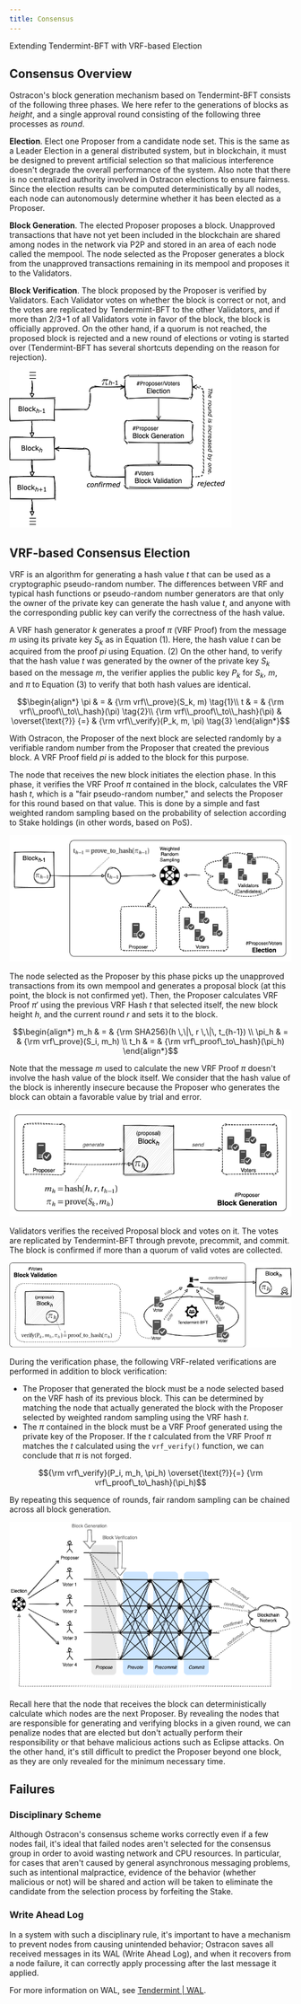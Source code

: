 ```yaml
---
title: Consensus
---
```


Extending Tendermint-BFT with VRF-based Election

## Consensus Overview

Ostracon's block generation mechanism based on Tendermint-BFT consists of the following three phases. We here refer to the generations of blocks as *height*, and a single approval round consisting of the following three processes as *round*.

**Election**. Elect one Proposer from a candidate node set. This is the same as a Leader Election in a general distributed system, but in blockchain, it must be designed to prevent artificial selection so that malicious interference doesn't degrade the overall performance of the system. Also note that there is no centralized authority involved in Ostracon elections to ensure fairness. Since the election results can be computed deterministically by all nodes, each node can autonomously determine whether it has been elected as a Proposer.

**Block Generation**. The elected Proposer proposes a block. Unapproved transactions that have not yet been included in the blockchain are shared among nodes in the network via P2P and stored in an area of each node called the mempool. The node selected as the Proposer generates a block from the unapproved transactions remaining in its mempool and proposes it to the Validators.

**Block Verification**. The block proposed by the Proposer is verified by Validators. Each Validator votes on whether the block is correct or not, and the votes are replicated by Tendermint-BFT to the other Validators, and if more than 2/3+1 of all Validators vote in favor of the block, the block is officially approved. On the other hand, if a quorum is not reached, the proposed block is rejected and a new round of elections or voting is started over (Tendermint-BFT has several shortcuts depending on the reason for rejection).

![VRF-based Block Generation Round](../static/consensus/vrf_based_round.png)

## VRF-based Consensus Election

VRF is an algorithm for generating a hash value $t$ that can be used as a cryptographic pseudo-random number. The differences between VRF and typical hash functions or pseudo-random number generators are that only the owner of the private key can generate the hash value $t$, and anyone with the corresponding public key can verify the correctness of the hash value.

A VRF hash generator $k$ generates a proof $\pi$ (VRF Proof) from the message $m$ using its private key $S_k$ as in Equation (1). Here, the hash value $t$ can be acquired from the proof $pi$ using Equation. (2) On the other hand, to verify that the hash value $t$ was generated by the owner of the private key $S_k$ based on the message $m$, the verifier applies the public key $P_k$ for $S_k$, $m$, and $\pi$ to Equation (3) to verify that both hash values are identical.

```math
\begin{align*}
   \pi & = & {\rm vrf\\_prove}(S_k, m) \tag{1}\\
   t & = & {\rm vrf\\_proof\\_to\\_hash}(\pi) \tag{2}\\
   {\rm vrf\\_proof\\_to\\_hash}(\pi) & \overset{\text{?}} {=} & {\rm vrf\\_verify}(P_k, m, \pi) \tag{3}
\end{align*}
```

With Ostracon, the Proposer of the next block are selected randomly by a verifiable random number from the Proposer that created the previous block. A VRF Proof field $pi$ is added to the block for this purpose.

The node that receives the new block initiates the election phase. In this phase, it verifies the VRF Proof $\pi$ contained in the block, calculates the VRF hash $t$, which is a "fair pseudo-random number," and selects the Proposer for this round based on that value. This is done by a simple and fast weighted random sampling based on the probability of selection according to Stake holdings (in other words, based on PoS).

![VRF-based Proposer/Voter Election](../static/consensus/vrf_election.png)

The node selected as the Proposer by this phase picks up the unapproved transactions from its own mempool and generates a proposal block (at this point, the block is not confirmed yet). Then, the Proposer calculates VRF Proof $\pi'$ using the previous VRF Hash $t$ that selected itself, the new block height $h$, and the current round $r$ and sets it to the block.

```math
\begin{align*}
m_h & = & {\rm SHA256}(h \,\|\, r \,\|\, t_{h-1}) \\
\pi_h & = & {\rm vrf\_prove}(S_i, m_h) \\
t_h & = & {\rm vrf\_proof\_to\_hash}(\pi_h)
\end{align*}
```

Note that the message $m$ used to calculate the new VRF Proof $\pi$ doesn't involve the hash value of the block itself. We consider that the hash value of the block is inherently insecure because the Proposer who generates the block can obtain a favorable value by trial and error.

![VRF-based Block Generation](../static/consensus/vrf_block_generation.png)

Validators verifies the received Proposal block and votes on it. The votes are replicated by Tendermint-BFT through prevote, precommit, and commit. The block is confirmed if more than a quorum of valid votes are collected.

![VRF-based Block Validation](../static/consensus/vrf_block_validation.png)

During the verification phase, the following VRF-related verifications are performed in addition to block verification:

* The Proposer that generated the block must be a node selected based on the VRF hash of its previous block. This can be determined by matching the node that actually generated the block with the Proposer selected by weighted random sampling using the VRF hash $t$.
* The $\pi$ contained in the block must be a VRF Proof generated using the private key of the Proposer. If the $t$ calculated from the VRF Proof $\pi$ matches the $t$ calculated using the `vrf_verify()` function, we can conclude that $\pi$ is not forged.

```math
{\rm vrf\_verify}(P_i, m_h, \pi_h) \overset{\text{?}}{=} {\rm vrf\_proof\_to\_hash}(\pi_h)
```

By repeating this sequence of rounds, fair random sampling can be chained across all block generation.

![BFT-based Block Generation](../static/consensus/bft_round.png)

Recall here that the node that receives the block can deterministically calculate which nodes are the next Proposer. By revealing the nodes that are responsible for generating and verifying blocks in a given round, we can penalize nodes that are elected but don't actually perform their responsibility or that behave malicious actions such as Eclipse attacks. On the other hand, it's still difficult to predict the Proposer beyond one block, as they are only revealed for the minimum necessary time.

## Failures

### Disciplinary Scheme

Although Ostracon's consensus scheme works correctly even if a few nodes fail, it's ideal that failed nodes aren't selected for the consensus group in order to avoid wasting network and CPU resources. In particular, for cases that aren't caused by general asynchronous messaging problems, such as intentional malpractice, evidence of the behavior (whether malicious or not) will be shared and action will be taken to eliminate the candidate from the selection process by forfeiting the Stake.

### Write Ahead Log

In a system with such a disciplinary rule, it's important to have a mechanism to prevent nodes from causing unintended behavior; Ostracon saves all received messages in its WAL (Write Ahead Log), and when it recovers from a node failure, it can correctly apply processing after the last message it applied.

For more information on WAL, see [Tendermint | WAL](https://github.com/tendermint/tendermint/blob/v0.34.x/spec/consensus/wal.md).
